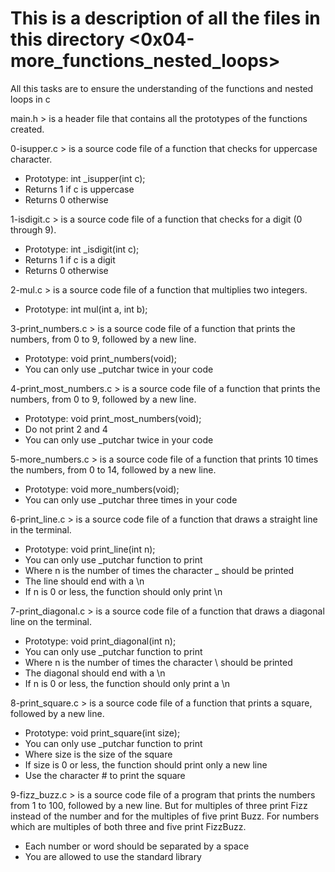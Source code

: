# This is a description of all the files in this directory <0x04-more_functions_nested_loops> 
All this tasks are to ensure the understanding of the functions and nested loops in c

main.h > is a header file that contains all the prototypes of the functions created.

0-isupper.c > is a source code file of a function that checks for uppercase character.
- Prototype: int _isupper(int c);
- Returns 1 if c is uppercase
- Returns 0 otherwise

1-isdigit.c > is a source code file of a function that checks for a digit (0 through 9).
- Prototype: int _isdigit(int c);
- Returns 1 if c is a digit
- Returns 0 otherwise

2-mul.c > is a source code file of a function that multiplies two integers.
- Prototype: int mul(int a, int b);

3-print_numbers.c > is a source code file of a function that prints the numbers, from 0 to 9, followed by a new line.
- Prototype: void print_numbers(void);
- You can only use _putchar twice in your code

4-print_most_numbers.c > is a source code file of a function that prints the numbers, from 0 to 9, followed by a new line.
- Prototype: void print_most_numbers(void);
- Do not print 2 and 4
- You can only use _putchar twice in your code

5-more_numbers.c > is a source code file of a function that prints 10 times the numbers, from 0 to 14, followed by a new line.
- Prototype: void more_numbers(void);
- You can only use _putchar three times in your code

6-print_line.c > is a source code file of a function that draws a straight line in the terminal.
- Prototype: void print_line(int n);
- You can only use _putchar function to print
- Where n is the number of times the character _ should be printed
- The line should end with a \n
- If n is 0 or less, the function should only print \n

7-print_diagonal.c > is a source code file of a function that draws a diagonal line on the terminal.
- Prototype: void print_diagonal(int n);
- You can only use _putchar function to print
- Where n is the number of times the character \ should be printed
- The diagonal should end with a \n
- If n is 0 or less, the function should only print a \n

8-print_square.c > is a source code file of a function that prints a square, followed by a new line.
- Prototype: void print_square(int size);
- You can only use _putchar function to print
- Where size is the size of the square
- If size is 0 or less, the function should print only a new line
- Use the character # to print the square

9-fizz_buzz.c > is a source code file of a program that prints the numbers from 1 to 100, followed by a new line. But for multiples of three print Fizz instead of the number and for the multiples of five print Buzz. For numbers which are multiples of both three and five print FizzBuzz.
- Each number or word should be separated by a space
- You are allowed to use the standard library

